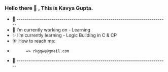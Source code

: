 ### Hello there 👋 , This is Kavya Gupta.
+ 🌟 --------------------------------------------------------------------------
+ 🌠 I’m currently working on - Learning
+ ✨ I’m currently learning - Logic Building in C & CP
+ ☀️ How to reach me:
+           => rkgqwe@gmail.com
+ 🙌 --------------------------------------------------------------------------

<!--
**Kavya2719/Kavya2719** is a ✨ _special_ ✨ repository because its `README.md` (this file) appears on your GitHub profile.

Here are some ideas to get you started:

- 🔭 I’m currently working on ...
- 🌱 I’m currently learning ...
- 👯 I’m looking to collaborate on ...
- 🤔 I’m looking for help with ...
- 💬 Ask me about ...
- 📫 How to reach me: ...
- 😄 Pronouns: ...
- ⚡ Fun fact: ...
-->
